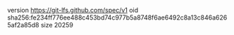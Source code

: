 version https://git-lfs.github.com/spec/v1
oid sha256:fe234ff776ee488c453bd74c977b5a8748f6ae6492c8a13c846a6265af2a85d8
size 20259
